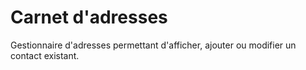 # Carnet d'adresses

Gestionnaire d'adresses permettant d'afficher, ajouter ou modifier un contact existant.
